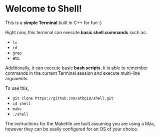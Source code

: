 # Welcome to Shell!

This is a **simple Terminal** built in C++ for fun :)

Right now, this terminal can execute **basic shell commands** such as:

- `ls`
- `cd`
- `grep`
- etc.

Additionally, it can execute basic **bash scripts**. It is able to remember commands in the current Terminal session and execute multi-line arguments.

To use this,
- `git clone https://github.com/athp18/shell.git`
- `cd shell`
- `make`
- `./shell`

The instructions for the Makefile are built assuming you are using a Mac, however they can be easily configured for an OS of your choice.
